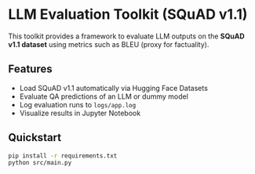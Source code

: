 # LLM Evaluation Toolkit (SQuAD v1.1)

This toolkit provides a framework to evaluate LLM outputs on the **SQuAD v1.1 dataset** 
using metrics such as BLEU (proxy for factuality).

## Features
- Load SQuAD v1.1 automatically via Hugging Face Datasets
- Evaluate QA predictions of an LLM or dummy model
- Log evaluation runs to `logs/app.log`
- Visualize results in Jupyter Notebook

## Quickstart
```bash
pip install -r requirements.txt
python src/main.py
